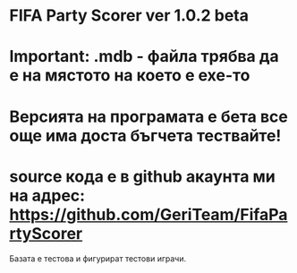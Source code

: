 FIFA Party Scorer ver 1.0.2 beta
===============
Important:
.mdb - файла трябва да е на мястото на което е exe-то
========================================================
Версията на програмата е бета все още има доста бъгчета
тествайте!
========================================================
source кода е в github акаунта ми на адрес:
https://github.com/GeriTeam/FifaPartyScorer
========================================================
Базата е тестова и фигурират тестови играчи.

